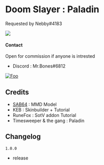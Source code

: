 
# Doom Slayer : Paladin 

Requested by Nebby#4183 

![](https://cdn.discordapp.com/attachments/993924634040869025/993955871329636472/unknown.png)

#### Contact

Open for commission if anyone is intrested

- Discord : Mr.Bones#6812

[![Foo](https://uploads-ssl.webflow.com/5c14e387dab576fe667689cf/61e11d6ea0473a3528b575b4_Button-3-p-500.png)](https://ko-fi.com/lzyskchy)


## Credits

- [SAB64](https://www.deviantart.com/sab64) : MMD Model
- KEB : Skinbuilder + Tutorial
- RuneFox : SotV addon Tutorial
- Timesweeper & the gang : Paladin

## Changelog

`1.0.0`
- release